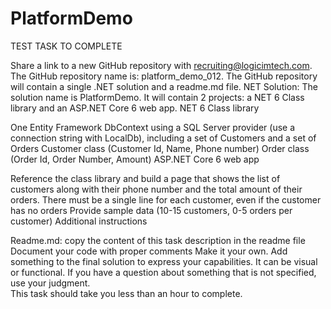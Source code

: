 # PlatformDemo

TEST TASK TO COMPLETE

Share a link to a new GitHub repository with recruiting@logicimtech.com. 
The GitHub repository name is: platform_demo_012. 
The GitHub repository will contain a single .NET solution and a readme.md file. 
NET Solution: The solution name is PlatformDemo. It will contain 2 projects: a NET 6 Class library and an ASP.NET Core 6 web app.
NET 6 Class library

One Entity Framework DbContext using a SQL Server provider (use a connection string with LocalDb), including a set of Customers and a set of Orders 
Customer class (Customer Id, Name, Phone number) 
Order class (Order Id, Order Number, Amount) 
ASP.NET Core 6 web app

Reference the class library and build a page that shows the list of customers along with their phone number and the total amount of their orders. There must be a single line for each customer, even if the customer has no orders
Provide sample data (10-15 customers, 0-5 orders per customer)
Additional instructions

Readme.md: copy the content of this task description in the readme file 
Document your code with proper comments 
Make it your own. Add something to the final solution to express your capabilities. It can be visual or functional. 
If you have a question about something that is not specified, use your judgment.  
This task should take you less than an hour to complete. 